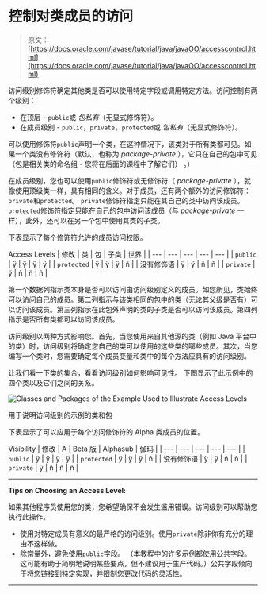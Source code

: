 # 控制对类成员的访问

> 原文： [https://docs.oracle.com/javase/tutorial/java/javaOO/accesscontrol.html](https://docs.oracle.com/javase/tutorial/java/javaOO/accesscontrol.html)

访问级别修饰符确定其他类是否可以使用特定字段或调用特定方法。访问控制有两个级别：

*   在顶层 - `public`或 _包私有_（无显式修饰符）。
*   在成员级别 - `public`，`private`，`protected`或 _包私有_（无显式修饰符）。

可以使用修饰符`public`声明一个类，在这种情况下，该类对于所有类都可见。如果一个类没有修饰符（默认，也称为 _package-private_ ），它只在自己的包中可见（包是相关类的命名组 - 您将在后面的课程中了解它们） 。）

在成员级别，您也可以使用`public`修饰符或无修饰符（ _package-private_ ），就像使用顶级类一样，具有相同的含义。对于成员，还有两个额外的访问修饰符：`private`和`protected`。 `private`修饰符指定只能在其自己的类中访问该成员。 `protected`修饰符指定只能在自己的包中访问该成员（与 _package-private_ 一样），此外，还可以在另一个包中使用其类的子类。

下表显示了每个修饰符允许的成员访问权限。

Access Levels
| 修改 | 类 | 包 | 子类 | 世界 |
| --- | --- | --- | --- | --- |
| `public` | ÿ | ÿ | ÿ | ÿ |
| `protected` | ÿ | ÿ | ÿ | ñ |
| 没有修饰语 | ÿ | ÿ | ñ | ñ |
| `private` | ÿ | ñ | ñ | ñ |

第一个数据列指示类本身是否可以访问由访问级别定义的成员。如您所见，类始终可以访问自己的成员。第二列指示与该类相同的包中的类（无论其父级是否有）可以访问该成员。第三列指示在此包外声明的类的子类是否可以访问该成员。第四列指示是否所有类都可以访问该成员。

访问级别以两种方式影响您。首先，当您使用来自其他源的类（例如 Java 平台中的类）时，访问级别将确定您自己的类可以使用的这些类的哪些成员。其次，当您编写一个类时，您需要确定每个成员变量和类中的每个方法应具有的访问级别。

让我们看一下类的集合，看看访问级别如何影响可见性。 下图显示了此示例中的四个类以及它们之间的关系。

![Classes and Packages of the Example Used to Illustrate Access Levels](img/988f082815b7a887bbc725a96dc6ea07.jpg)

用于说明访问级别的示例的类和包



下表显示了可以应用于每个访问修饰符的 Alpha 类成员的位置。

Visibility
| 修改 | Α | Beta 版 | Alphasub | 伽玛 |
| --- | --- | --- | --- | --- |
| `public` | ÿ | ÿ | ÿ | ÿ |
| `protected` | ÿ | ÿ | ÿ | ñ |
| 没有修饰语 | ÿ | ÿ | ñ | ñ |
| `private` | ÿ | ñ | ñ | ñ |

* * *

**Tips on Choosing an Access Level:** 

如果其他程序员使用您的类，您希望确保不会发生滥用错误。访问级别可以帮助您执行此操作。

*   使用对特定成员有意义的最严格的访问级别。使用`private`除非你有充分的理由不这样做。
*   除常量外，避免使用`public`字段。 （本教程中的许多示例都使用公共字段。这可能有助于简明地说明某些要点，但不建议用于生产代码。）公共字段倾向于将您链接到特定实现，并限制您更改代码的灵活性。

* * *